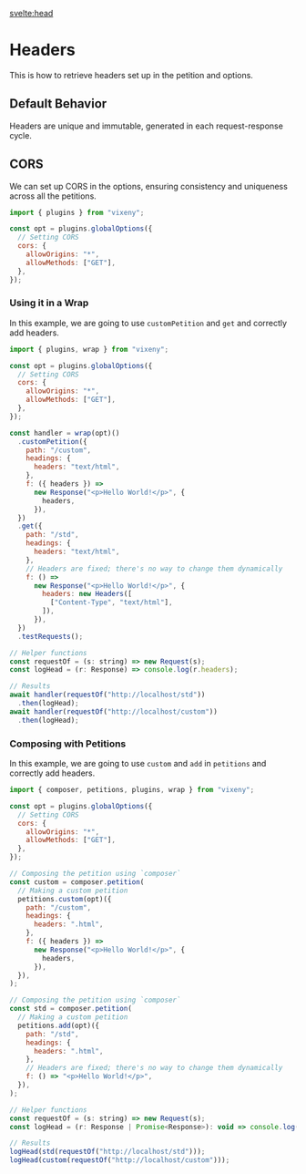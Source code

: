 <script>
  import ListOfComponents from '$lib/components/listOfComponets.svelte';
</script>

<svelte:head>

<script src='/prism.mjs' defer></script>
<title>Headers - Vixeny</title>
  <meta name="description" content="Understanding headers"/>
  <meta name="keywords" content="headers, web development, FP, functional programming, Vixeny framework, HTTP headers"/>
</svelte:head>

# Headers

This is how to retrieve headers set up in the petition and options.

## Default Behavior

Headers are unique and immutable, generated in each request-response cycle.



## CORS

We can set up CORS in the options, ensuring consistency and uniqueness across
all the petitions.

```javascript
import { plugins } from "vixeny";

const opt = plugins.globalOptions({
  // Setting CORS
  cors: {
    allowOrigins: "*",
    allowMethods: ["GET"],
  },
});
```

### Using it in a Wrap

In this example, we are going to use `customPetition` and `get` and correctly
add headers.

```javascript
import { plugins, wrap } from "vixeny";

const opt = plugins.globalOptions({
  // Setting CORS
  cors: {
    allowOrigins: "*",
    allowMethods: ["GET"],
  },
});

const handler = wrap(opt)()
  .customPetition({
    path: "/custom",
    headings: {
      headers: "text/html",
    },
    f: ({ headers }) =>
      new Response("<p>Hello World!</p>", {
        headers,
      }),
  })
  .get({
    path: "/std",
    headings: {
      headers: "text/html",
    },
    // Headers are fixed; there's no way to change them dynamically
    f: () =>
      new Response("<p>Hello World!</p>", {
        headers: new Headers([
          ["Content-Type", "text/html"],
        ]),
      }),
  })
  .testRequests();

// Helper functions
const requestOf = (s: string) => new Request(s);
const logHead = (r: Response) => console.log(r.headers);

// Results
await handler(requestOf("http://localhost/std"))
  .then(logHead);
await handler(requestOf("http://localhost/custom"))
  .then(logHead);
```

### Composing with Petitions

In this example, we are going to use `custom` and `add` in `petitions` and
correctly add headers.

```javascript
import { composer, petitions, plugins, wrap } from "vixeny";

const opt = plugins.globalOptions({
  // Setting CORS
  cors: {
    allowOrigins: "*",
    allowMethods: ["GET"],
  },
});

// Composing the petition using `composer`
const custom = composer.petition(
  // Making a custom petition
  petitions.custom(opt)({
    path: "/custom",
    headings: {
      headers: ".html",
    },
    f: ({ headers }) =>
      new Response("<p>Hello World!</p>", {
        headers,
      }),
  }),
);

// Composing the petition using `composer`
const std = composer.petition(
  // Making a custom petition
  petitions.add(opt)({
    path: "/std",
    headings: {
      headers: ".html",
    },
    // Headers are fixed; there's no way to change them dynamically
    f: () => "<p>Hello World!</p>",
  }),
);

// Helper functions
const requestOf = (s: string) => new Request(s);
const logHead = (r: Response | Promise<Response>): void => console.log(r);

// Results
logHead(std(requestOf("http://localhost/std")));
logHead(custom(requestOf("http://localhost/custom")));
```